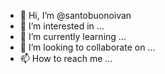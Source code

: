 - 👋 Hi, I’m @santobuonoivan
- 👀 I’m interested in ...
- 🌱 I’m currently learning ...
- 💞️ I’m looking to collaborate on ...
- 📫 How to reach me ...

<!---
santobuonoivan/santobuonoivan is a ✨ special ✨ repository because its `README.md` (this file) appears on your GitHub profile.
You can click the Preview link to take a look at your changes.
--->
